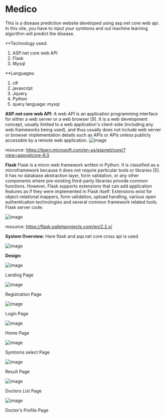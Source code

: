 # Medico
 
This is a disease prediction website developed using asp.net core web api.
In this site, you have to input your symtoms and out machine learning algorithm will predict the disease.

**Technology used:
1. ASP.net core web API
2. Flask
3. Mysql

**Languages:
1. c#
2. javascript
3. Jquery
4. Python
5. query language: mysql


**ASP.net core web API**:
A web API is an application programming interface for either a web server or a web browser [9]. It is a web development concept, usually limited to a web application's client-side (including any web frameworks being used), and thus usually does not include web server or browser implementation details such as APIs or APIs unless publicly accessible by a remote web application. 
![image](https://user-images.githubusercontent.com/78086376/199027668-08d4d0a4-07a3-4269-a80a-f13679c3e2a0.png)

resource: https://learn.microsoft.com/en-us/aspnet/core/?view=aspnetcore-6.0


**Flask**
Flask is a micro web framework written in Python. It is classified as a microframework because it does not require particular tools or libraries [5]. It has no database abstraction layer, form validation, or any other components where pre-existing third-party libraries provide common functions. However, Flask supports extensions that can add application features as if they were implemented in Flask itself. Extensions exist for object-relational mappers, form validation, upload handling, various open authentication technologies and several common framework related tools. Flask server code:

![image](https://user-images.githubusercontent.com/78086376/199028074-adf5d0bb-89a4-4c88-b5e8-9899c1244717.png)

resource: https://flask.palletsprojects.com/en/2.2.x/


**System Overview:**
Here flask and asp.net core cross api is used.

![image](https://user-images.githubusercontent.com/78086376/199028515-50124fa0-cc0e-432c-bdfa-c764580b99af.png)


**Design:**


![image](https://user-images.githubusercontent.com/78086376/199029013-f3feb183-976e-4b68-bac6-46f29bacf624.png)

Landing Page


![image](https://user-images.githubusercontent.com/78086376/199029111-a4806aef-9683-415e-a7f7-2cca42b1ed65.png)

Registration Page
 
 
 ![image](https://user-images.githubusercontent.com/78086376/199029203-76218c36-8ded-4c93-b177-241214c4c8eb.png)

Login Page


![image](https://user-images.githubusercontent.com/78086376/199029244-442878c0-dfe0-41e2-b1da-cff8a2a8023d.png)

Home Page


![image](https://user-images.githubusercontent.com/78086376/199029387-a24dbcc4-a38c-41e9-97cf-1a13b671b6d0.png)

Symtoms select Page


![image](https://user-images.githubusercontent.com/78086376/199029443-88f3d5fa-130b-4928-a3a6-c2ef79a81375.png)

Result Page



![image](https://user-images.githubusercontent.com/78086376/199029291-8a28a745-9283-4957-b0e1-a6f8f424e7e1.png)

Doctors List Page




![image](https://user-images.githubusercontent.com/78086376/199029912-bc1dd823-0064-46b4-bd2d-0ddd682b8b76.png)

Doctor’s Profile Page






